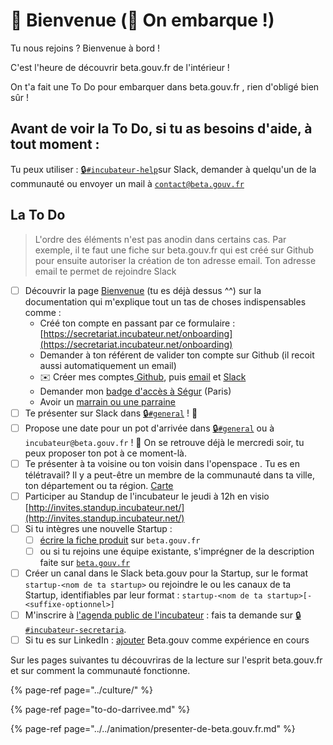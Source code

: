 # 👋 Bienvenue \(🛫 On embarque !\)

Tu nous rejoins ? Bienvenue à bord !

C'est l'heure de découvrir beta.gouv.fr de l'intérieur !

On t'a fait une To Do pour embarquer dans beta.gouv.fr , rien d'obligé bien sûr !

## Avant de voir la To Do, si tu as besoins d'aide, à tout moment :

Tu peux utiliser : [🔒`#incubateur-help`](https://startups-detat.slack.com/messages/incubateur-help)sur Slack, demander à quelqu'un de la communauté ou envoyer un mail à [`contact@beta.gouv.fr`](mailto:contact@beta.gouv.Fr)

## La To Do

> L'ordre des éléments n'est pas anodin dans certains cas. Par exemple, il te faut une fiche sur beta.gouv.fr qui est créé sur Github pour ensuite autoriser la création de ton adresse email. Ton adresse email te permet de rejoindre Slack

* [ ] Découvrir la page [Bienvenue](./) \(tu es déjà dessus ^^\) sur la documentation qui m'explique tout un tas de choses indispensables comme :
  * Créé ton compte en passant par ce formulaire : [https://secretariat.incubateur.net/onboarding](https://secretariat.incubateur.net/onboarding)
  * Demander à ton référent de valider ton compte sur Github \(il recoit aussi automatiquement un email\)
  * ✉️ Créer mes comptes[ Github](../../outils/github/), puis  [email](../../outils/emails.md) et [Slack](../../outils/slack.md)
  * Demander mon [badge d'accès à Ségur](../../dinum/locaux/badge-pour-travailler-a-segur.md) \(Paris\)
  * Avoir un [marrain ou une parraine](marrainage.md)
* [ ] Te présenter sur Slack dans [🔒`#general`](https://startups-detat.slack.com/messages/general) ! 👋
* [ ] Propose une date pour un pot d'arrivée dans [🔒`#general`](https://startups-detat.slack.com/messages/general) ou à `incubateur@beta.gouv.fr` ! 🍺 On se retrouve déjà le mercredi soir, tu peux proposer ton pot à ce moment-là.
* [ ] Te présenter à ta voisine ou ton voisin dans l'openspace . Tu es en télétravail? Il y a peut-être un membre de la communauté dans ta ville, ton département ou ta région. [Carte](https://doc.incubateur.net/communaute/dinum/locaux/ou-travailler#beta-gouv-fr-en-dehors-de-paris) 
* [ ] Participer au Standup de l'incubateur le jeudi à 12h en visio [http://invites.standup.incubateur.net/](http://invites.standup.incubateur.net/)
* [ ] Si tu intègres une nouvelle Startup :
  * [ ] [écrire la fiche produit](https://github.com/betagouv/beta.gouv.fr/blob/master/CONTRIBUTING.md#ajouter-une-startup) sur `beta.gouv.fr` 
  * [ ] ou si tu rejoins une équipe existante, s'imprégner de la description faite sur [`beta.gouv.fr`](https://beta.gouv.fr/startups)
* [ ] Créer un canal dans le Slack beta.gouv pour la Startup, sur le format `startup-<nom de ta startup>` ou rejoindre le ou les canaux de ta Startup, identifiables par leur format : `startup-<nom de ta startup>[-<suffixe-optionnel>]`
* [ ] M'inscrire à [l'agenda public de l'incubateur](https://calendar.google.com/calendar/embed?src=0ieonqap1r5jeal5ugeuhoovlg%40group.calendar.google.com&ctz=Europe/Paris) : fais ta demande sur [🔒`#incubateur-secretaria`](https://startups-detat.slack.com/messages/secretaria).
* [ ] Si tu es sur LinkedIn : [ajouter](https://www.dropbox.com/s/p6r3qlu5kt5mypg/%20LinkedIn_beta.gif?dl=0) Beta.gouv comme  expérience en cours 

Sur les pages suivantes tu découvriras de la lecture sur l'esprit beta.gouv.fr et sur comment la communauté fonctionne.

{% page-ref page="../culture/" %}

{% page-ref page="to-do-darrivee.md" %}

{% page-ref page="../../animation/presenter-de-beta.gouv.fr.md" %}

